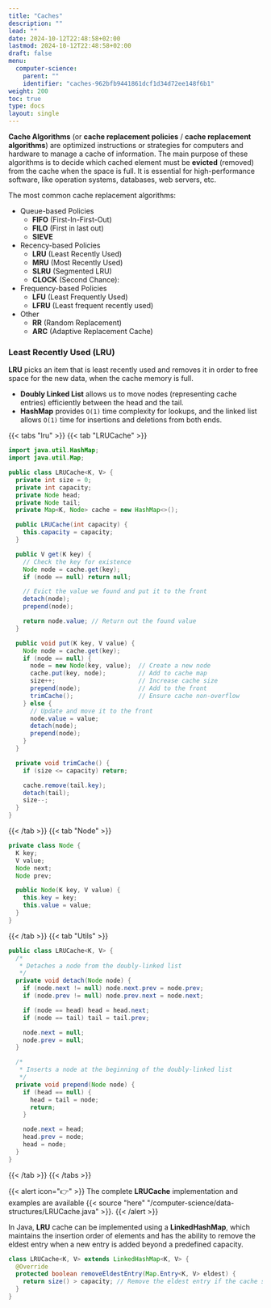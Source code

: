 ```yaml
---
title: "Caches"
description: ""
lead: ""
date: 2024-10-12T22:48:58+02:00
lastmod: 2024-10-12T22:48:58+02:00
draft: false
menu:
  computer-science:
    parent: ""
    identifier: "caches-962bfb9441861dcf1d34d72ee148f6b1"
weight: 200
toc: true
type: docs
layout: single
---
```


**Cache Algorithms** (or **cache replacement policies** / **cache replacement algorithms**) are optimized instructions or strategies for computers and hardware to manage a cache of information. The main purpose of these algorithms is to decide which cached element must be __evicted__ (removed) from the cache when the space is full. It is essential for high-performance software, like operation systems, databases, web servers, etc.

The most common cache replacement algorithms:

- Queue-based Policies
  - **FIFO** (First-In-First-Out)
  - **FILO** (First in last out)
  - **SIEVE**
- Recency-based Policies
  - **LRU** (Least Recently Used)
  - **MRU** (Most Recently Used)
  - **SLRU** (Segmented LRU)
  - **CLOCK** (Second Chance):
- Frequency-based Policies
  - **LFU** (Least Frequently Used)
  - **LFRU** (Least frequent recently used)
- Other
  - **RR** (Random Replacement)
  - **ARC** (Adaptive Replacement Cache)

### Least Recently Used (LRU)

**LRU** picks an item that is least recently used and removes it in order to free space for the new data, when the cache memory is full.

- **Doubly Linked List** allows us to move nodes (representing cache entries) efficiently between the head and the tail.
- **HashMap** provides `O(1)` time complexity for lookups, and the linked list allows `O(1)` time for insertions and deletions from both ends.

{{< tabs "lru" >}}
{{< tab "LRUCache" >}}
```java
import java.util.HashMap;
import java.util.Map;

public class LRUCache<K, V> {
  private int size = 0;
  private int capacity;
  private Node head;
  private Node tail;
  private Map<K, Node> cache = new HashMap<>();

  public LRUCache(int capacity) {
    this.capacity = capacity;
  }

  public V get(K key) {
    // Check the key for existence
    Node node = cache.get(key);
    if (node == null) return null;

    // Evict the value we found and put it to the front
    detach(node);
    prepend(node);

    return node.value; // Return out the found value
  }

  public void put(K key, V value) {
    Node node = cache.get(key);
    if (node == null) {
      node = new Node(key, value);  // Create a new node
      cache.put(key, node);         // Add to cache map
      size++;                       // Increase cache size
      prepend(node);                // Add to the front
      trimCache();                  // Ensure cache non-overflow
    } else {
      // Update and move it to the front
      node.value = value;
      detach(node);
      prepend(node);
    }
  }

  private void trimCache() {
    if (size <= capacity) return;

    cache.remove(tail.key);
    detach(tail);
    size--;
  }
}
```
{{< /tab >}}
{{< tab "Node" >}}
```java
private class Node {
  K key;
  V value;
  Node next;
  Node prev;

  public Node(K key, V value) {
    this.key = key;
    this.value = value;
  }
}
```
{{< /tab >}}
{{< tab "Utils" >}}
```java
public class LRUCache<K, V> {
  /*
   * Detaches a node from the doubly-linked list
   */
  private void detach(Node node) {
    if (node.next != null) node.next.prev = node.prev;
    if (node.prev != null) node.prev.next = node.next;

    if (node == head) head = head.next;
    if (node == tail) tail = tail.prev;

    node.next = null;
    node.prev = null;
  }

  /*
   * Inserts a node at the beginning of the doubly-linked list
   */
  private void prepend(Node node) {
    if (head == null) {
      head = tail = node;
      return;
    }

    node.next = head;
    head.prev = node;
    head = node;
  }
}
```
{{< /tab >}}
{{< /tabs >}}

{{< alert icon="👉" >}}
The complete **LRUCache** implementation and examples are available {{< source "here" "/computer-science/data-structures/LRUCache.java" >}}.
{{< /alert >}}

In Java, **LRU** cache can be implemented using a **LinkedHashMap**, which maintains the insertion order of elements and has the ability to remove the eldest entry when a new entry is added beyond a predefined capacity.

```java
class LRUCache<K, V> extends LinkedHashMap<K, V> {
  @Override
  protected boolean removeEldestEntry(Map.Entry<K, V> eldest) {
    return size() > capacity; // Remove the eldest entry if the cache size exceeds the capacity
  }
}
```
